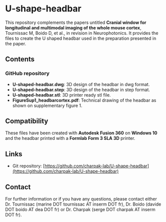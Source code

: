 # U-shape-headbar

This repository complements the papers untitled **Cranial window for longitudinal and multimodal imaging of the whole mouse cortex**, Tournissac M, Boido D, et al., in revision in Neurophotonics.
It provides the files to create the U shaped headbar used in the preparation presented in the paper. 

## Contents

### GitHub repository

+ **U-shaped-headbar.dwg**: 3D design of the headbar in dwg format.
+ **U-shaped-headbar.step**: 3D design of the headbar in step format.
+ **U-shaped-headbar.stl**: 3D printer ready stl file.
+ **FigureSup1_headbarcortex.pdf**: Technical drawing of the headbar as shown on supplementary figure 1.

## Compatibility

These files have been created with **Autodesk Fusion 360** on **Windows 10** and the headbar printed with a **Formlab Form 3 SLA 3D** printer.

## Links

+ Git repository: [https://github.com/charpak-lab/U-shape-headbar](https://github.com/charpak-lab/U-shape-headbar)

## Contact

For further information or if you have any questions, please contact either Dr. Tournissac (marine DOT tournissac AT inserm DOT fr), Dr. Boido (davide DOT boido AT dea DOT fr) or Dr. Charpak (serge DOT charpak AT inserm DOT fr).
